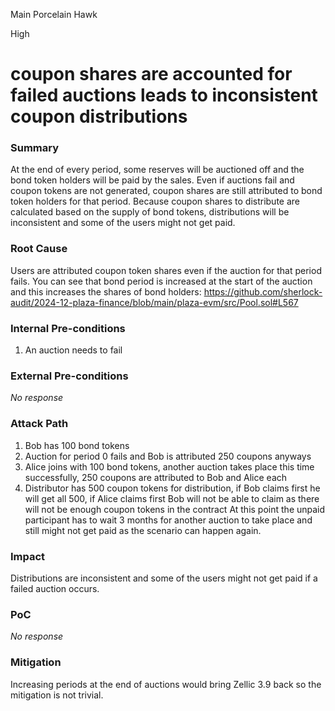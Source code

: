 Main Porcelain Hawk

High

# coupon shares are accounted for failed auctions leads to inconsistent coupon distributions

### Summary

At the end of every period, some reserves will be auctioned off and the bond token holders will be paid by the sales. Even if auctions fail and coupon tokens are not generated, coupon shares are still attributed to bond token holders for that period. Because coupon shares to distribute are calculated based on the supply of bond tokens, distributions will be inconsistent and some of the users might not get paid.

### Root Cause

Users are attributed coupon token shares even if the auction for that period fails. You can see that bond period is increased at the start of the auction and this increases the shares of bond holders:
https://github.com/sherlock-audit/2024-12-plaza-finance/blob/main/plaza-evm/src/Pool.sol#L567

### Internal Pre-conditions

1. An auction needs to fail

### External Pre-conditions

_No response_

### Attack Path

1. Bob has 100 bond tokens
2. Auction for period 0 fails and Bob is attributed 250 coupons anyways
3. Alice joins with 100 bond tokens, another auction takes place this time successfully, 250 coupons are attributed to Bob and Alice each
4. Distributor has 500 coupon tokens for distribution, if Bob claims first he will get all 500, if Alice claims first Bob will not be able to claim as there will not be enough coupon tokens in the contract
At this point the unpaid participant has to wait 3 months for another auction to take place and still might not get paid as the scenario can happen again.

### Impact

Distributions are inconsistent and some of the users might not get paid if a failed auction occurs.

### PoC

_No response_

### Mitigation

Increasing periods at the end of auctions would bring Zellic 3.9 back so the mitigation is not trivial.
